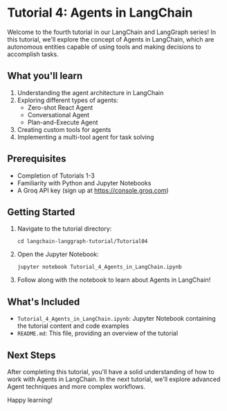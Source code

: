# Tutorial 4: Agents in LangChain

Welcome to the fourth tutorial in our LangChain and LangGraph series! In this tutorial, we'll explore the concept of Agents in LangChain, which are autonomous entities capable of using tools and making decisions to accomplish tasks.

## What you'll learn

1. Understanding the agent architecture in LangChain
2. Exploring different types of agents:
   - Zero-shot React Agent
   - Conversational Agent
   - Plan-and-Execute Agent
3. Creating custom tools for agents
4. Implementing a multi-tool agent for task solving

## Prerequisites

- Completion of Tutorials 1-3
- Familiarity with Python and Jupyter Notebooks
- A Groq API key (sign up at https://console.groq.com)

## Getting Started

1. Navigate to the tutorial directory:
   ```
   cd langchain-langgraph-tutorial/Tutorial04
   ```
2. Open the Jupyter Notebook:
   ```
   jupyter notebook Tutorial_4_Agents_in_LangChain.ipynb
   ```

3. Follow along with the notebook to learn about Agents in LangChain!

## What's Included

- `Tutorial_4_Agents_in_LangChain.ipynb`: Jupyter Notebook containing the tutorial content and code examples
- `README.md`: This file, providing an overview of the tutorial

## Next Steps

After completing this tutorial, you'll have a solid understanding of how to work with Agents in LangChain. In the next tutorial, we'll explore advanced Agent techniques and more complex workflows.

Happy learning!